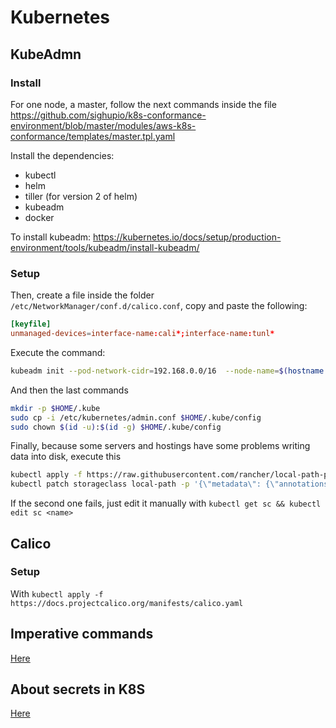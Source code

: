 # Kubernetes

## KubeAdmn

### Install

For one node, a master, follow the next commands inside the file https://github.com/sighupio/k8s-conformance-environment/blob/master/modules/aws-k8s-conformance/templates/master.tpl.yaml

Install the dependencies:

- kubectl
- helm
- tiller (for version 2 of helm)
- kubeadm
- docker

To install kubeadm: https://kubernetes.io/docs/setup/production-environment/tools/kubeadm/install-kubeadm/


### Setup

Then, create a file inside the folder `/etc/NetworkManager/conf.d/calico.conf`, copy and paste the following:

```toml
[keyfile]
unmanaged-devices=interface-name:cali*;interface-name:tunl*
```

Execute the command:

```bash
kubeadm init --pod-network-cidr=192.168.0.0/16  --node-name=$(hostname -f)
```

And then the last commands

```bash
mkdir -p $HOME/.kube
sudo cp -i /etc/kubernetes/admin.conf $HOME/.kube/config
sudo chown $(id -u):$(id -g) $HOME/.kube/config
```

Finally, because some servers and hostings have some problems writing data into disk, execute this

```bash
kubectl apply -f https://raw.githubusercontent.com/rancher/local-path-provisioner/v0.0.12/deploy/local-path-storage.yaml
kubectl patch storageclass local-path -p '{\"metadata\": {\"annotations\":{\"storageclass.kubernetes.io/is-default-class\":\"true\"}}}'
```

If the second one fails, just edit it manually with `kubectl get sc && kubectl edit sc <name>`

## Calico

### Setup

With `kubectl apply -f https://docs.projectcalico.org/manifests/calico.yaml`

## Imperative commands

[Here](./commands/index.md)

## About secrets in K8S

[Here](./secrets/index.md)
